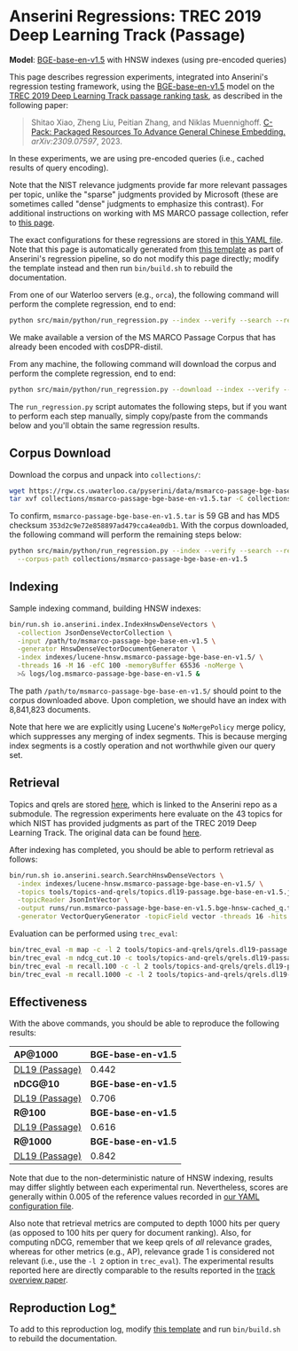 # Anserini Regressions: TREC 2019 Deep Learning Track (Passage)

**Model**: [BGE-base-en-v1.5](https://huggingface.co/BAAI/bge-base-en-v1.5) with HNSW indexes (using pre-encoded queries)

This page describes regression experiments, integrated into Anserini's regression testing framework, using the [BGE-base-en-v1.5](https://huggingface.co/BAAI/bge-base-en-v1.5) model on the [TREC 2019 Deep Learning Track passage ranking task](https://trec.nist.gov/data/deep2019.html), as described in the following paper:

> Shitao Xiao, Zheng Liu, Peitian Zhang, and Niklas Muennighoff. [C-Pack: Packaged Resources To Advance General Chinese Embedding.](https://arxiv.org/abs/2309.07597) _arXiv:2309.07597_, 2023.

In these experiments, we are using pre-encoded queries (i.e., cached results of query encoding).

Note that the NIST relevance judgments provide far more relevant passages per topic, unlike the "sparse" judgments provided by Microsoft (these are sometimes called "dense" judgments to emphasize this contrast).
For additional instructions on working with MS MARCO passage collection, refer to [this page](experiments-msmarco-passage.md).

The exact configurations for these regressions are stored in [this YAML file](../../src/main/resources/regression/dl19-passage-bge-base-en-v1.5-hnsw.yaml).
Note that this page is automatically generated from [this template](../../src/main/resources/docgen/templates/dl19-passage-bge-base-en-v1.5-hnsw.template) as part of Anserini's regression pipeline, so do not modify this page directly; modify the template instead and then run `bin/build.sh` to rebuild the documentation.

From one of our Waterloo servers (e.g., `orca`), the following command will perform the complete regression, end to end:

```bash
python src/main/python/run_regression.py --index --verify --search --regression dl19-passage-bge-base-en-v1.5-hnsw
```

We make available a version of the MS MARCO Passage Corpus that has already been encoded with cosDPR-distil.

From any machine, the following command will download the corpus and perform the complete regression, end to end:

```bash
python src/main/python/run_regression.py --download --index --verify --search --regression dl19-passage-bge-base-en-v1.5-hnsw
```

The `run_regression.py` script automates the following steps, but if you want to perform each step manually, simply copy/paste from the commands below and you'll obtain the same regression results.

## Corpus Download

Download the corpus and unpack into `collections/`:

```bash
wget https://rgw.cs.uwaterloo.ca/pyserini/data/msmarco-passage-bge-base-en-v1.5.tar -P collections/
tar xvf collections/msmarco-passage-bge-base-en-v1.5.tar -C collections/
```

To confirm, `msmarco-passage-bge-base-en-v1.5.tar` is 59 GB and has MD5 checksum `353d2c9e72e858897ad479cca4ea0db1`.
With the corpus downloaded, the following command will perform the remaining steps below:

```bash
python src/main/python/run_regression.py --index --verify --search --regression dl19-passage-bge-base-en-v1.5-hnsw \
  --corpus-path collections/msmarco-passage-bge-base-en-v1.5
```

## Indexing

Sample indexing command, building HNSW indexes:

```bash
bin/run.sh io.anserini.index.IndexHnswDenseVectors \
  -collection JsonDenseVectorCollection \
  -input /path/to/msmarco-passage-bge-base-en-v1.5 \
  -generator HnswDenseVectorDocumentGenerator \
  -index indexes/lucene-hnsw.msmarco-passage-bge-base-en-v1.5/ \
  -threads 16 -M 16 -efC 100 -memoryBuffer 65536 -noMerge \
  >& logs/log.msmarco-passage-bge-base-en-v1.5 &
```

The path `/path/to/msmarco-passage-bge-base-en-v1.5/` should point to the corpus downloaded above.
Upon completion, we should have an index with 8,841,823 documents.

Note that here we are explicitly using Lucene's `NoMergePolicy` merge policy, which suppresses any merging of index segments.
This is because merging index segments is a costly operation and not worthwhile given our query set.

## Retrieval

Topics and qrels are stored [here](https://github.com/castorini/anserini-tools/tree/master/topics-and-qrels), which is linked to the Anserini repo as a submodule.
The regression experiments here evaluate on the 43 topics for which NIST has provided judgments as part of the TREC 2019 Deep Learning Track.
The original data can be found [here](https://trec.nist.gov/data/deep2019.html).

After indexing has completed, you should be able to perform retrieval as follows:

```bash
bin/run.sh io.anserini.search.SearchHnswDenseVectors \
  -index indexes/lucene-hnsw.msmarco-passage-bge-base-en-v1.5/ \
  -topics tools/topics-and-qrels/topics.dl19-passage.bge-base-en-v1.5.jsonl.gz \
  -topicReader JsonIntVector \
  -output runs/run.msmarco-passage-bge-base-en-v1.5.bge-hnsw-cached_q.topics.dl19-passage.bge-base-en-v1.5.jsonl.txt \
  -generator VectorQueryGenerator -topicField vector -threads 16 -hits 1000 -efSearch 1000 &
```

Evaluation can be performed using `trec_eval`:

```bash
bin/trec_eval -m map -c -l 2 tools/topics-and-qrels/qrels.dl19-passage.txt runs/run.msmarco-passage-bge-base-en-v1.5.bge-hnsw-cached_q.topics.dl19-passage.bge-base-en-v1.5.jsonl.txt
bin/trec_eval -m ndcg_cut.10 -c tools/topics-and-qrels/qrels.dl19-passage.txt runs/run.msmarco-passage-bge-base-en-v1.5.bge-hnsw-cached_q.topics.dl19-passage.bge-base-en-v1.5.jsonl.txt
bin/trec_eval -m recall.100 -c -l 2 tools/topics-and-qrels/qrels.dl19-passage.txt runs/run.msmarco-passage-bge-base-en-v1.5.bge-hnsw-cached_q.topics.dl19-passage.bge-base-en-v1.5.jsonl.txt
bin/trec_eval -m recall.1000 -c -l 2 tools/topics-and-qrels/qrels.dl19-passage.txt runs/run.msmarco-passage-bge-base-en-v1.5.bge-hnsw-cached_q.topics.dl19-passage.bge-base-en-v1.5.jsonl.txt
```

## Effectiveness

With the above commands, you should be able to reproduce the following results:

| **AP@1000**                                                                                                  | **BGE-base-en-v1.5**|
|:-------------------------------------------------------------------------------------------------------------|-----------|
| [DL19 (Passage)](https://trec.nist.gov/data/deep2020.html)                                                   | 0.442     |
| **nDCG@10**                                                                                                  | **BGE-base-en-v1.5**|
| [DL19 (Passage)](https://trec.nist.gov/data/deep2020.html)                                                   | 0.706     |
| **R@100**                                                                                                    | **BGE-base-en-v1.5**|
| [DL19 (Passage)](https://trec.nist.gov/data/deep2020.html)                                                   | 0.616     |
| **R@1000**                                                                                                   | **BGE-base-en-v1.5**|
| [DL19 (Passage)](https://trec.nist.gov/data/deep2020.html)                                                   | 0.842     |

Note that due to the non-deterministic nature of HNSW indexing, results may differ slightly between each experimental run.
Nevertheless, scores are generally within 0.005 of the reference values recorded in [our YAML configuration file](../../src/main/resources/regression/dl19-passage-bge-base-en-v1.5-hnsw.yaml).

Also note that retrieval metrics are computed to depth 1000 hits per query (as opposed to 100 hits per query for document ranking).
Also, for computing nDCG, remember that we keep qrels of _all_ relevance grades, whereas for other metrics (e.g., AP), relevance grade 1 is considered not relevant (i.e., use the `-l 2` option in `trec_eval`).
The experimental results reported here are directly comparable to the results reported in the [track overview paper](https://arxiv.org/abs/2003.07820).

## Reproduction Log[*](reproducibility.md)

To add to this reproduction log, modify [this template](../../src/main/resources/docgen/templates/dl19-passage-bge-base-en-v1.5-hnsw.template) and run `bin/build.sh` to rebuild the documentation.
